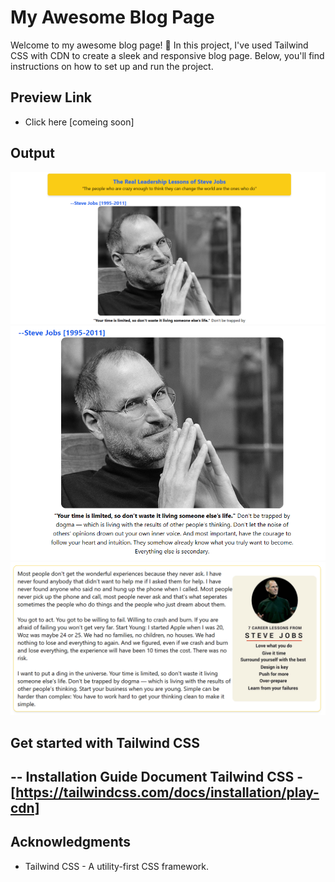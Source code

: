 # My Awesome Blog Page

Welcome to my awesome blog page! 🚀 In this project, I've used Tailwind CSS with CDN to create a sleek and responsive blog page. Below, you'll find instructions on how to set up and run the project.

## Preview Link 

* Click here [comeing soon]

## Output
![Alt text](<Screenshot (137).png>)
![Alt text](<Screenshot (139).png>)
![Alt text](<Screenshot (138).png>)

## Get started with Tailwind CSS

--
Installation Guide Document Tailwind CSS - [https://tailwindcss.com/docs/installation/play-cdn]
--

## Acknowledgments

* Tailwind CSS - A utility-first CSS framework.